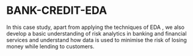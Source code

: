 # BANK-CREDIT-EDA
In this case study, apart from applying the techniques of EDA ,  we also develop a basic understanding of risk analytics in banking and financial services and understand how data is used to minimise the risk of losing money while lending to customers.

